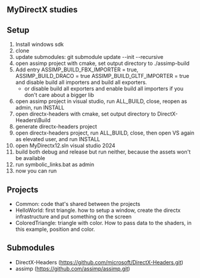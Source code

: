 ## MyDirectX studies

## Setup
1) Install windows sdk
2) clone
3) update submodules: git submodule update --init --recursive
4) open assimp project with cmake, set output directory to ./assimp-build
5) Add entry ASSIMP_BUILD_FBX_IMPORTER = true, ASSIMP_BUILD_DRACO = true ASSIMP_BUILD_GLTF_IMPORTER = true and disable build all importers
and build all exporters.
    - or disable build all exporters and enable build all importers if you don't care about a bigger lib
6) open assimp project in visual studio, run ALL_BUILD, close, reopen as admin, run INSTALL  
7) open directx-headers with cmake, set output directory to DirectX-Headers\Build
8) generate directx-headers project
9) open directx-headers project, run ALL_BUILD, close, then open VS again as elevated user, and run INSTALL
10) open MyDirectx12.sln visual studio 2024
11) build both debug and release but run neither, because the assets won't be available
12) run symbolic_links.bat as admin
13) now you can run

## Projects
- Common: code that's shared between the projects
- HelloWorld: first triangle. how to setup a window, create the directx infrastructure and put something on the screen
- ColoredTriangle: triangle with color. How to pass data to the shaders, in this example, position and color. 

## Submodules
- DirectX-Headers (https://github.com/microsoft/DirectX-Headers.git)
- assimp (https://github.com/assimp/assimp.git)
